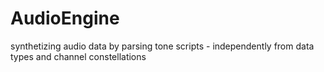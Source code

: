 # AudioEngine
synthetizing audio data by parsing tone scripts  - independently from data types and channel constellations
